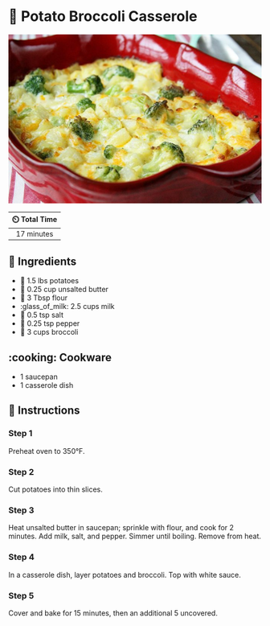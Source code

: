 # :potato: Potato Broccoli Casserole

![Potato Broccoli Casserole](../assets/images/potato-broccoli-casserole.jpg)

| :timer_clock: Total Time |
|:-----------------------: |
| 17 minutes |

## :salt: Ingredients

- :potato: 1.5 lbs potatoes
- :butter: 0.25 cup unsalted butter
- :ear_of_rice: 3 Tbsp flour
- :glass_of_milk: 2.5 cups milk
- :salt: 0.5 tsp salt
- :salt: 0.25 tsp pepper
- :broccoli: 3 cups broccoli

## :cooking: Cookware

- 1 saucepan
- 1 casserole dish

## :pencil: Instructions

### Step 1

Preheat oven to 350°F.

### Step 2

Cut potatoes into thin slices.

### Step 3

Heat unsalted butter in saucepan; sprinkle with flour, and cook for 2 minutes. Add milk, salt, and pepper. Simmer until
boiling. Remove from heat.

### Step 4

In a casserole dish, layer potatoes and broccoli. Top with white sauce.

### Step 5

Cover and bake for 15 minutes, then an additional 5 uncovered.

